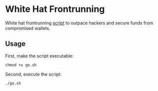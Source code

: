 # White Hat Frontrunning

White hat frontrunning [script](./go.sh) to outpace hackers and secure funds from compromised wallets.

## Usage

First, make the script executable:

```console
chmod +x go.sh
```

Second, execute the script:

```console
./go.sh
```
